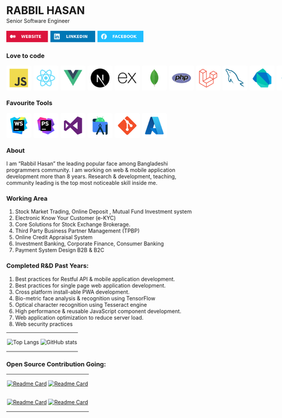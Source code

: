 <style>
td,th,tr {
   margin: 0 !important;
   padding: 2px !important;
   border: none!important;
}
.card-icon{
background:#ffffff;
padding:8px;
width:50px !important;
height:50px !important;
border-radius:4px;
}
</style>

<div>
<h1 style="margin-bottom: 2px">RABBIL HASAN</h1>
Senior Software Engineer <br>
</div>

<div style="display: flex; align-items: center; margin-top: 18px">
  <a target="_blank" href="https://rabbil.com/"> <img src="assets/WEBSITE.svg" alt="Envelope Icon" style="height: 30px; width: auto; margin-right: 6px;"></a>
  <a target="_blank" href="https://www.linkedin.com/in/rabbilhasan/"> <img src="assets/LINKEDIN.svg" alt="Envelope Icon" style="height: 30px; width: auto; margin-right: 6px;"></a>
  <a target="_blank" href="https://www.linkedin.com/in/rabbilhasan/"><img src="assets/FACEBOOK.svg" alt="Envelope Icon" style="height: 30px; width: auto; margin-right: 6px;"></a>
</div>


### Love to code

<div style="display: flex; align-items: center; margin-top: 12px">
  <img class="card-icon" src="assets/tech/JavaScript.svg" alt="Envelope Icon" style="height: 30px; width: auto; margin-right: 6px;">
  <img class="card-icon"  src="assets/tech/React.svg" alt="Envelope Icon" style="height: 30px; width: auto; margin-right: 6px;">
  <img class="card-icon" src="assets/tech/Vue.js.svg" alt="Envelope Icon" style="height: 30px; width: auto; margin-right: 6px;">
  <img class="card-icon" src="assets/tech/Next.js.svg" alt="Envelope Icon" style="height: 30px; width: auto; margin-right: 6px;">
  <img class="card-icon" src="assets/tech/Express.svg" alt="Envelope Icon" style="height: 30px; width: auto; margin-right: 6px;">
  <img class="card-icon" src="assets/tech/MongoDB.svg" alt="Envelope Icon" style="height: 30px; width: auto; margin-right: 6px;">
  <img class="card-icon" src="assets/tech/PHP.svg" alt="Envelope Icon" style="height: 30px; width: auto; margin-right: 6px;">
  <img class="card-icon" src="assets/tech/Laravel.svg" alt="Envelope Icon" style="height: 30px; width: auto; margin-right: 6px;">
  <img class="card-icon" src="assets/tech/MySQL.svg" alt="Envelope Icon" style="height: 30px; width: auto; margin-right: 6px;">
  <img class="card-icon"  src="assets/tech/Dart.svg" alt="Envelope Icon" style="height: 30px; width: auto; margin-right: 6px;">
  <img class="card-icon" src="assets/tech/Flutter.svg" alt="Envelope Icon" style="height: 30px; width: auto; margin-right: 6px;">
  <img class="card-icon" src="assets/tech/NET.svg" alt="Envelope Icon" style="height: 30px; width: auto; margin-right: 6px;">
  <img class="card-icon" src="assets/tech/MicrosoftSQLServer.svg" alt="Envelope Icon" style="height: 30px; width: auto; margin-right: 6px;">
  <img class="card-icon" src="assets/tech/PostgresSQL.svg" alt="Envelope Icon" style="height: 30px; width: auto; margin-right: 6px;">
</div>

### Favourite Tools

<div style="display: flex; align-items: center; margin-top: 12px">
<img class="card-icon" src="assets/tech/WebStorm.svg" alt="Envelope Icon" style="height: 30px; width: auto; margin-right: 6px;">
<img class="card-icon" src="assets/tech/PhpStorm.svg" alt="Envelope Icon" style="height: 30px; width: auto; margin-right: 6px;">
<img class="card-icon" src="assets/tech/VisualStudio.svg" alt="Envelope Icon" style="height: 30px; width: auto; margin-right: 6px;">
<img class="card-icon" src="assets/tech/AndroidStudio.svg" alt="Envelope Icon" style="height: 30px; width: auto; margin-right: 6px;">
<img class="card-icon" src="assets/tech/Git.svg" alt="Envelope Icon" style="height: 30px; width: auto; margin-right: 6px;">
<img class="card-icon" src="assets/tech/Azure.svg" alt="Envelope Icon" style="height: 30px; width: auto; margin-right: 6px;">
</div>

### About
I am “Rabbil Hasan” the leading popular face among Bangladeshi programmers community. I am working on web & mobile application development more than 8 years. Research & development, teaching, community leading is the top most noticeable skill inside me.

### Working Area

1. Stock Market Trading, Online Deposit , Mutual Fund Investment system
2. Electronic Know Your Customer (e-KYC)
3. Core Solutions for Stock Exchange Brokerage.
4. Third Party Business Partner Management (TPBP)
5. Online Credit Appraisal System
6. Investment Banking, Corporate Finance, Consumer Banking
7. Payment System Design B2B & B2C


###  Completed R&D Past Years:

1. Best practices for Restful API & mobile application development.
2. Best practices for single page web application development.
3. Cross platform install-able PWA development.
5. Bio-metric face analysis & recognition using TensorFlow
6. Optical character recognition using Tesseract engine
7. High performance & reusable JavaScript component development.
8. Web application optimization to reduce server load.
9. Web security practices




<table>
<tbody>

<tr>
<td>

![Top Langs](https://github-readme-stats.vercel.app/api/top-langs/?username=rupomsoft&layout=donut&theme=dark) 

</td>

<td>

![GitHub stats](https://github-readme-stats.vercel.app/api?username=rupomsoft&show_icons=true&theme=dark) 

</td>
</tr>

</tbody>
</table>








###  Open Source Contribution Going:



<table>
<tbody>
<tr>
<td>
<a target="_blank" href="https://github.com/rupomsoft/mern-x">

![Readme Card](https://github-readme-stats.vercel.app/api/pin/?username=rupomsoft&repo=mern-x&theme=dark)
</a>
</td>

<td>
<a target="_blank" href="https://github.com/rupomsoft/express-fileforge">

![Readme Card](https://github-readme-stats.vercel.app/api/pin/?username=rupomsoft&repo=express-fileforge&theme=dark)
</a>
</td>
</tr>




<tr>
<td>
<a target="_blank" href="https://github.com/rupomsoft/Next-File">

![Readme Card](https://github-readme-stats.vercel.app/api/pin/?username=rupomsoft&repo=Next-File&theme=dark)
</a>

</td>

<td>
<a target="_blank" href="https://github.com/rupomsoft/MERN-STACK-Series">

![Readme Card](https://github-readme-stats.vercel.app/api/pin/?username=rupomsoft&repo=MERN-STACK-Series&theme=dark)
</a>
</td>
</tr>

</tbody>

</table>











